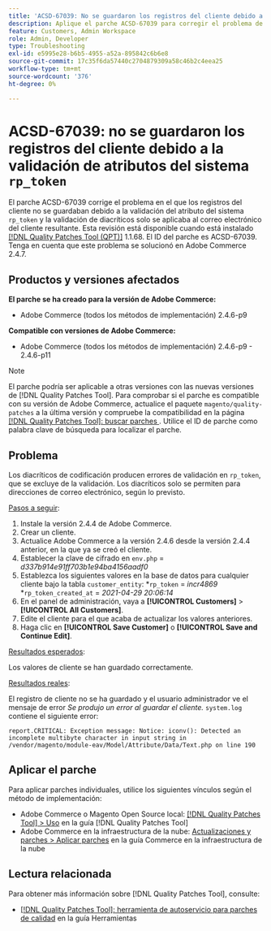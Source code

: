 ```yaml
---
title: 'ACSD-67039: No se guardaron los registros del cliente debido a la validación de atributos del sistema rp_token'
description: Aplique el parche ACSD-67039 para corregir el problema de Adobe Commerce en el que los diacríticos de codificación provocan saltos de validación en rp_token.
feature: Customers, Admin Workspace
role: Admin, Developer
type: Troubleshooting
exl-id: e5995e28-b6b5-4955-a52a-895842c6b6e8
source-git-commit: 17c35f6da57440c2704879309a58c46b2c4eea25
workflow-type: tm+mt
source-wordcount: '376'
ht-degree: 0%

---
```


# ACSD-67039: no se guardaron los registros del cliente debido a la validación de atributos del sistema `rp_token`

El parche ACSD-67039 corrige el problema en el que los registros del cliente no se guardaban debido a la validación del atributo del sistema `rp_token` y la validación de diacríticos solo se aplicaba al correo electrónico del cliente resultante. Esta revisión está disponible cuando está instalado [[!DNL Quality Patches Tool (QPT)]](/help/tools/quality-patches-tool/quality-patches-tool-to-self-serve-quality-patches.md) 1.1.68. El ID del parche es ACSD-67039. Tenga en cuenta que este problema se solucionó en Adobe Commerce 2.4.7.

## Productos y versiones afectados

**El parche se ha creado para la versión de Adobe Commerce:**

* Adobe Commerce (todos los métodos de implementación) 2.4.6-p9

**Compatible con versiones de Adobe Commerce:**

* Adobe Commerce (todos los métodos de implementación) 2.4.6-p9 - 2.4.6-p11

>[!NOTE]
>
>El parche podría ser aplicable a otras versiones con las nuevas versiones de [!DNL Quality Patches Tool]. Para comprobar si el parche es compatible con su versión de Adobe Commerce, actualice el paquete `magento/quality-patches` a la última versión y compruebe la compatibilidad en la página [[!DNL Quality Patches Tool]: buscar parches &#x200B;](https://experienceleague.adobe.com/tools/commerce-quality-patches/index.html?lang=es). Utilice el ID de parche como palabra clave de búsqueda para localizar el parche.

## Problema

Los diacríticos de codificación producen errores de validación en `rp_token`, que se excluye de la validación. Los diacríticos solo se permiten para direcciones de correo electrónico, según lo previsto.

<u>Pasos a seguir</u>:

1. Instale la versión 2.4.4 de Adobe Commerce.
1. Crear un cliente.
1. Actualice Adobe Commerce a la versión 2.4.6 desde la versión 2.4.4 anterior, en la que ya se creó el cliente.
1. Establecer la clave de cifrado en `env.php` =
   *d337b914e91ff703b1e94ba4156aadf0*
1. Establezca los siguientes valores en la base de datos para cualquier cliente bajo la tabla `customer_entity`:
*`rp_token` = *incr4869*
*`rp_token_created_at` = *2021-04-29 20:06:14*
1. En el panel de administración, vaya a **[!UICONTROL Customers]** > **[!UICONTROL All Customers]**.
1. Edite el cliente para el que acaba de actualizar los valores anteriores.
1. Haga clic en **[!UICONTROL Save Customer]** o **[!UICONTROL Save and Continue Edit]**.

<u>Resultados esperados</u>:

Los valores de cliente se han guardado correctamente.

<u>Resultados reales</u>:

El registro de cliente no se ha guardado y el usuario administrador ve el mensaje de error *Se produjo un error al guardar el cliente.*
`system.log` contiene el siguiente error:

```
report.CRITICAL: Exception message: Notice: iconv(): Detected an incomplete multibyte character in input string in /vendor/magento/module-eav/Model/Attribute/Data/Text.php on line 190
```

## Aplicar el parche

Para aplicar parches individuales, utilice los siguientes vínculos según el método de implementación:

* Adobe Commerce o Magento Open Source local: [[!DNL Quality Patches Tool] > Uso](/help/tools/quality-patches-tool/usage.md) en la guía [!DNL Quality Patches Tool]
* Adobe Commerce en la infraestructura de la nube: [Actualizaciones y parches > Aplicar parches](https://experienceleague.adobe.com/docs/commerce-cloud-service/user-guide/develop/upgrade/apply-patches.html?lang=es) en la guía Commerce en la infraestructura de la nube

## Lectura relacionada

Para obtener más información sobre [!DNL Quality Patches Tool], consulte:

* [[!DNL Quality Patches Tool]: herramienta de autoservicio para parches de calidad](/help/tools/quality-patches-tool/quality-patches-tool-to-self-serve-quality-patches.md) en la guía Herramientas
